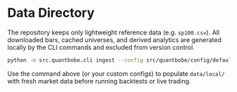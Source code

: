 # Data Directory

The repository keeps only lightweight reference data (e.g. `sp100.csv`).
All downloaded bars, cached universes, and derived analytics are generated
locally by the CLI commands and excluded from version control.

```bash
python -m src.quantbobe.cli ingest --config src/quantbobe/config/default.yaml
```

Use the command above (or your custom configs) to populate `data/local/`
with fresh market data before running backtests or live trading.
